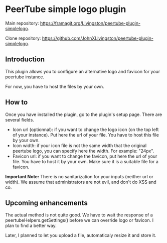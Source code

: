 # PeerTube simple logo plugin

Main repository: https://framagit.org/Livingston/peertube-plugin-simplelogo.

Clone repository: https://github.com/JohnXLivingston/peertube-plugin-simplelogo.


## Introduction

This plugin allows you to configure an alternative logo and favicon for your peertube instance.

For now, you have to host the files by your own.

## How to

Once you have installed the plugin, go to the plugin's setup page.
There are several fields.

- Icon url (optionnal): if you want to change the logo icon (on the top left of your instance). Put here the url of your file. You have to host this file by your own.
- Icon width: if your icon file is not the same width that the original peertube logo, you can specify here the width. For example: "24px".
- Favicon url: if you want to change the favicon, put here the url of your file. You have to host it by your own. Make sure it is a suitable file for a favicon.

**Important Note:** There is no sanitarization for your inputs (neither url or width). We assume that administrators are not evil, and don't do XSS and co.

## Upcoming enhancements

The actual method is not quite good. We have to wait the response of a peertubeHelpers.getSettings() before we can override logo or favicon.
I plan to find a better way.

Later, I planned to let you upload a file, automaticaly resize it and store it.
